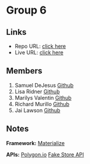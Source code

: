 # Group 6

## Links

- Repo URL: [click here](https://github.com/lisaridner/Team-Project-Repo)
- Live URL: [click here](https://lisaridner.github.io/Team-Project-Repo/)

## Members

1.  Samuel DeJesus [Github](https://github.com/sam-dejesus)
2.  Lisa Ridner [Github](https://github.com/lisaridner)
3.  Marilys Valentin [Github](https://github.com/missenvii)
4.  Richard Murillo [Github](https://github.com/richmur84)
5.  Jai Lawson [Github](https://github.com/lawsjai)

## Notes

**Framework:**
[Materialize](https://materializecss.com/)

**APIs:**
[Polygon.io](https://polygon.io/)
[Fake Store API](https://fakestoreapi.com/)

